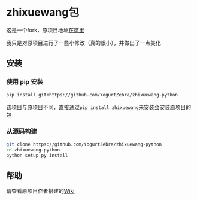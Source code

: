 # zhixuewang包

这是一个fork，原项目地址[在这里](https://github.com/anwenhu/zhixuewang-python)

我只是对原项目进行了一些小修改（真的很小），并做出了一点美化

## 安装

### 使用 pip 安装

```bash
pip install git+https://github.com/YogurtZebra/zhixuewang-python
```
该项目与原项目不同，直接通过`pip install zhixuewang`来安装会安装原项目的包

### 从源码构建

```bash
git clone https://github.com/YogurtZebra/zhixuewang-python
cd zhixuewang-python
python setup.py install
```

## 帮助

请查看原项目作者搭建的[Wiki](https://zhixuewang-python.readthedocs.io/zh_CN/latest/)

